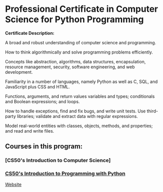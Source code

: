 # Professional Certificate in Computer Science for Python Programming
 
**Certificate Description:**

A broad and robust understanding of computer science and programming.

How to think algorithmically and solve programming problems efficiently.

Concepts like abstraction, algorithms, data structures, encapsulation, resource management, security, software engineering,     and web development.

Familiarity in a number of languages, namely Python as well as C, SQL, and JavaScript plus CSS and HTML.

Functions, arguments, and return values variables and types; conditionals and Boolean expressions; and loops.

How to handle exceptions, find and fix bugs, and write unit tests. Use third-party libraries; validate and extract data         with regular expressions.

Model real-world entities with classes, objects, methods, and properties; and read and write files.

## Courses in this program:

### [CS50's Introduction to Computer Science]
### [CS50's Introduction to Programming with Python](https://github.com/PeJiR/Harvard-University-Certificates/tree/main/Professional%20Certificate%20in_Computer%20Science%20for%20Python%20Programming/CS50-s-Introduction-to-Programming-with-Python)

[Website](https://www.edx.org/professional-certificate/harvardx-computer-science-for-python-programming?webview=false&campaign=Computer+Science+for+Python+Programming&source=edx&product_category=professional-certificate&placement_url=https%3A%2F%2Fwww.edx.org%2Fprofessional-certificate)
